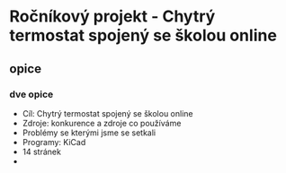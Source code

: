 # Ročníkový projekt - Chytrý termostat spojený se školou online
## opice
### dve opice
- Cíl: Chytrý termostat spojený se školou online
- Zdroje: konkurence a zdroje co používáme
- Problémy se kterými jsme se setkali
- Programy: KiCad
- 14 stránek
- 
